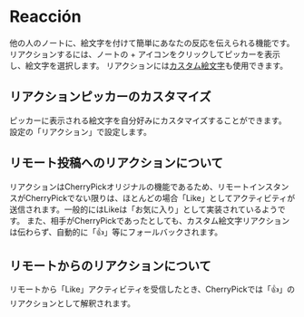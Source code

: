 # Reacción
他の人のノートに、絵文字を付けて簡単にあなたの反応を伝えられる機能です。
リアクションするには、ノートの + アイコンをクリックしてピッカーを表示し、絵文字を選択します。
リアクションには[カスタム絵文字](./custom-emoji)も使用できます。

## リアクションピッカーのカスタマイズ
ピッカーに表示される絵文字を自分好みにカスタマイズすることができます。
設定の「リアクション」で設定します。

## リモート投稿へのリアクションについて
リアクションはCherryPickオリジナルの機能であるため、リモートインスタンスがCherryPickでない限りは、ほとんどの場合「Like」としてアクティビティが送信されます。一般的にはLikeは「お気に入り」として実装されているようです。
また、相手がCherryPickであったとしても、カスタム絵文字リアクションは伝わらず、自動的に「👍」等にフォールバックされます。

## リモートからのリアクションについて
リモートから「Like」アクティビティを受信したとき、CherryPickでは「👍」のリアクションとして解釈されます。

